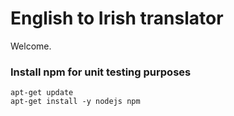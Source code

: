 # English to Irish translator
Welcome.

### Install npm for unit testing purposes
```
apt-get update
apt-get install -y nodejs npm
```